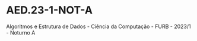 # AED.23-1-NOT-A
Algoritmos e Estrutura de Dados - Ciência da Computação - FURB - 2023/1 - Noturno A

